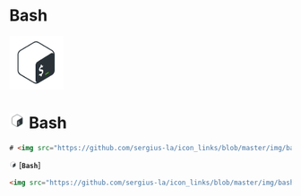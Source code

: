 # Bash

<img src="https://github.com/sergius-la/icon_links/blob/master/img/bash.png" width="96" height="96">

# <img src="https://github.com/sergius-la/icon_links/blob/master/img/bash.png" width="28" height="28"> Bash

```html
# <img src="https://github.com/sergius-la/icon_links/blob/master/img/bash.png" width="28" height="28"> Bash
``` 

<img src="https://github.com/sergius-la/icon_links/blob/master/img/bash.png" width="13" height="13"> [__`Bash`__]

```html
<img src="https://github.com/sergius-la/icon_links/blob/master/img/bash.png" width="13" height="13"> [__`Bash`__]
```
